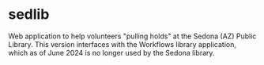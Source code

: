 # sedlib
Web application to help volunteers "pulling holds" at the Sedona (AZ) Public Library.
This version interfaces with the Workflows library application, which as of June 2024
is no longer used by the Sedona library. 
